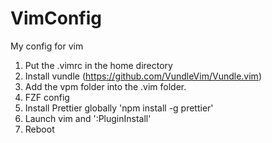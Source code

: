 # VimConfig

My config for vim


1. Put the .vimrc in the home directory
2. Install vundle (https://github.com/VundleVim/Vundle.vim)
3. Add the vpm folder into the .vim folder.
4. FZF config
5. Install Prettier globally 'npm install -g prettier'
6. Launch vim and ':PluginInstall'
7. Reboot
